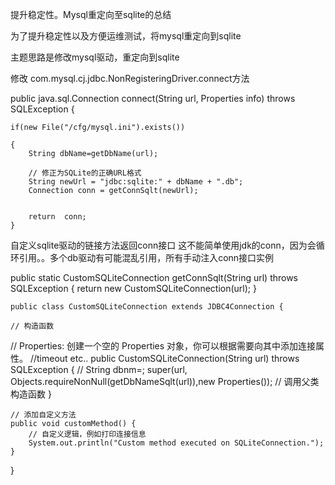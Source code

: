 提升稳定性。Mysql重定向至sqlite的总结



为了提升稳定性以及方便运维测试，将mysql重定向到sqlite

主题思路是修改mysql驱动，重定向到sqlite

修改  com.mysql.cj.jdbc.NonRegisteringDriver.connect方法

public java.sql.Connection connect(String url, Properties info) throws SQLException {

    if(new File("/cfg/mysql.ini").exists())

    {
        String dbName=getDbName(url);

        // 修正为SQLite的正确URL格式
        String newUrl = "jdbc:sqlite:" + dbName + ".db";
        Connection conn = getConnSqlt(newUrl);


        return  conn;
    }

自定义sqlite驱动的链接方法返回conn接口
这不能简单使用jdk的conn，因为会循环引用。。多个db驱动有可能混乱引用，所有手动注入conn接口实例


   public static CustomSQLiteConnection getConnSqlt(String url) throws SQLException {
        return new CustomSQLiteConnection(url);
    }
	
	
	public class CustomSQLiteConnection extends JDBC4Connection {

    // 构造函数
   // Properties: 创建一个空的 Properties 对象，你可以根据需要向其中添加连接属性。
    //timeout etc..
    public CustomSQLiteConnection(String url) throws SQLException {
     // String dbnm=;
        super(url, Objects.requireNonNull(getDbNameSqlt(url)),new Properties()); // 调用父类构造函数
    }

    // 添加自定义方法
    public void customMethod() {
        // 自定义逻辑，例如打印连接信息
        System.out.println("Custom method executed on SQLiteConnection.");
    }
}


